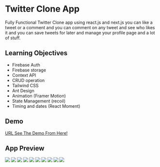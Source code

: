 # Twitter Clone App

Fully Functional Twitter Clone app using react.js and next.js you can like a tweet or a comment and you can comment on any tweet and see who likes it and you can save tweets for later and manage your profile page and a lot of stuff.

## Learning Objectives

 - Firebase Auth
 - Firebase storage
 - Context API
 - CRUD operation
 - Tailwind CSS
 - Ant Design
 - Animation (Framer Motion)
 - State Management (recoil)
 - Timing and dates (React Moment)

## Demo

[URL See The Demo From Here!
](https://twitter-clone-shadi-almohtaseb.vercel.app/)


## App Preview

![](src/assets/Images/tw1.png)
![](src/assets/Images/tw2.png)
![](src/assets/Images/tw3.png)
![](src/assets/Images/tw4.png)
![](src/assets/Images/tw5.png)
![](src/assets/Images/tw6.png)
![](src/assets/Images/tw7.png)
![](src/assets/Images/tw8.png)
![](src/assets/Images/tw9.png)
![](src/assets/Images/tw10.png)
